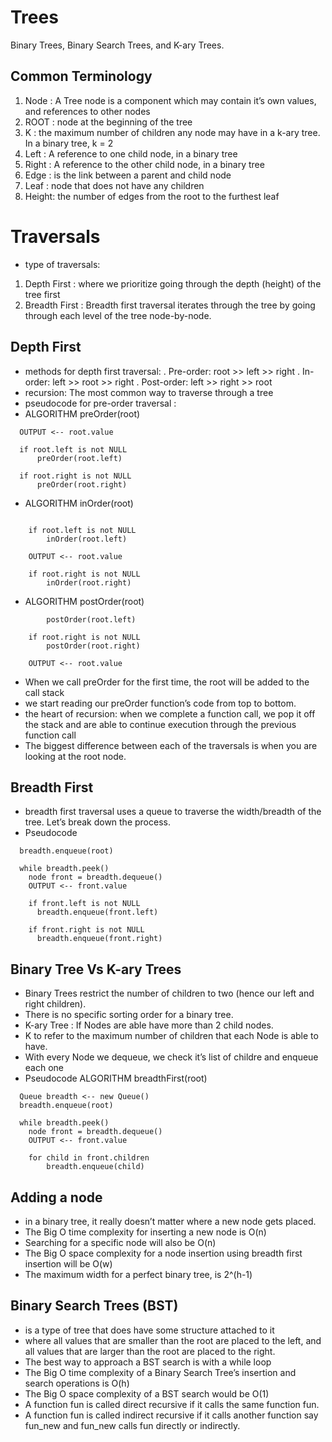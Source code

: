 # Trees
Binary Trees, Binary Search Trees, and K-ary Trees.

## Common Terminology
1. Node :  A Tree node is a component which may contain it’s own values, and references to other nodes
2. ROOT : node at the beginning of the tree
3. K :  the maximum number of children any node may have in a k-ary tree. In a binary tree, k = 2
4. Left : A reference to one child node, in a binary tree
5. Right : A reference to the other child node, in a binary tree
6. Edge : is the link between a parent and child node
7. Leaf : node that does not have any children
8. Height:  the number of edges from the root to the furthest leaf

# Traversals
* type of traversals:
1. Depth First : where we prioritize going through the depth (height) of the tree first
2. Breadth First : Breadth first traversal iterates through the tree by going through each level of the tree node-by-node.
## Depth First
* methods for depth first traversal:
. Pre-order: root >> left >> right
. In-order: left >> root >> right
. Post-order: left >> right >> root
* recursion: The most common way to traverse through a tree
* pseudocode for pre-order traversal :
* ALGORITHM preOrder(root)
```
  OUTPUT <-- root.value

  if root.left is not NULL
      preOrder(root.left)

  if root.right is not NULL
      preOrder(root.right)
```
* ALGORITHM inOrder(root)
```

    if root.left is not NULL
        inOrder(root.left)

    OUTPUT <-- root.value

    if root.right is not NULL
        inOrder(root.right)
```
* ALGORITHM postOrder(root)
```  if root.left is not NULL
        postOrder(root.left)

    if root.right is not NULL
        postOrder(root.right)

    OUTPUT <-- root.value
```
* When we call preOrder for the first time, the root will be added to the call stack
* we start reading our preOrder function’s code from top to bottom.
*  the heart of recursion: when we complete a function call, we pop it off the stack and are able to continue execution through the previous function call
* The biggest difference between each of the traversals is when you are looking at the root node.
## Breadth First
*  breadth first traversal uses a queue to traverse the width/breadth of the tree. Let’s break down the process.
* Pseudocode
```  Queue breadth <-- new Queue()
  breadth.enqueue(root)

  while breadth.peek()
    node front = breadth.dequeue()
    OUTPUT <-- front.value

    if front.left is not NULL
      breadth.enqueue(front.left)

    if front.right is not NULL
      breadth.enqueue(front.right)
```
## Binary Tree Vs K-ary Trees
* Binary Trees restrict the number of children to two (hence our left and right children).
* There is no specific sorting order for a binary tree. 
* K-ary Tree : If Nodes are able have more than 2 child nodes.
* K to refer to the maximum number of children that each Node is able to have.
* With every Node we dequeue, we check it’s list of childre and enqueue each one
* Pseudocode ALGORITHM breadthFirst(root)
```
  Queue breadth <-- new Queue()
  breadth.enqueue(root)

  while breadth.peek()
    node front = breadth.dequeue()
    OUTPUT <-- front.value

    for child in front.children
        breadth.enqueue(child)
```
## Adding a node
* in a binary tree, it really doesn’t matter where a new node gets placed.
* The Big O time complexity for inserting a new node is O(n)
* Searching for a specific node will also be O(n)
* The Big O space complexity for a node insertion using breadth first insertion will be O(w)
* The maximum width for a perfect binary tree, is 2^(h-1)
## Binary Search Trees (BST)
* is a type of tree that does have some structure attached to it
* where all values that are smaller than the root are placed to the left, and all values that are larger than the root are placed to the right.
* The best way to approach a BST search is with a while loop
* The Big O time complexity of a Binary Search Tree’s insertion and search operations is O(h)
* The Big O space complexity of a BST search would be O(1)
* A function fun is called direct recursive if it calls the same function fun. 
* A function fun is called indirect recursive if it calls another function say fun_new and fun_new calls fun directly or indirectly. 

























 